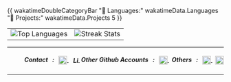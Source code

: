 {{ wakatimeDoubleCategoryBar "💾 Languages:" wakatimeData.Languages "💼 Projects:" wakatimeData.Projects 5 }}

<table align="center" width="100%" border="0">
  <tr>
    <td>
      <img src="https://github-readme-stats.vercel.app/api/top-langs/?username=mthlpbs&theme=github_dark&hide_border=true&include_all_commits=true&count_private=true&layout=compact" alt="Top Languages"/>
    </td>
    <td>
      <img src="https://github-readme-streak-stats.herokuapp.com/?user=mthlpbs&theme=github_dark&hide_border=true&layout=compact" alt="Streak Stats"/> 
    </td>
  </tr>
</table>

---

<!-- contact section -->
<div align="right">
  <h5>
    &nbsp; Contact &nbsp;&nbsp;:&nbsp;&nbsp;
    <a href="mailto:tqd8ewd7d@mozmail.com" target="_blank">
      <img align="center" src="https://www.svgrepo.com/show/381000/new-logo-gmail.svg" alt="Mail" height="20"/>
    </a>
    &nbsp;
    <a href="https://linkedin.com/in/mithilaprabashwara" target="_blank">
      <img align="center" src="https://www.svgrepo.com/show/475661/linkedin-color.svg" alt="LinkedIn" height="16"/>
    </a>
    &nbsp;Other Github Accounts &nbsp;&nbsp;:&nbsp;&nbsp;
    <a href="https://github.com/asurpbs" target="_blank">
      <img align="center" src="https://www.svgrepo.com/show/450156/github.svg" alt="GitHub" height="20"/>
    </a>
    &nbsp; Others &nbsp;&nbsp;:&nbsp;&nbsp;
    <a href="https://learn.microsoft.com/en-us/users/mthlpbs" target="_blank">
      <img align="center" src="https://www.svgrepo.com/show/452062/microsoft.svg" alt="Microsoft Learn" height="20"/>
    </a>
    &nbsp;
    <a href="https://stackoverflow.com/users/19565278/mthlpbs" target="_blank">
      <img align="center" src="https://www.svgrepo.com/show/475686/stackoverflow-color.svg" alt="Stack Overflow" height="20"/>
    </a>
  </h5>
</div>

---
